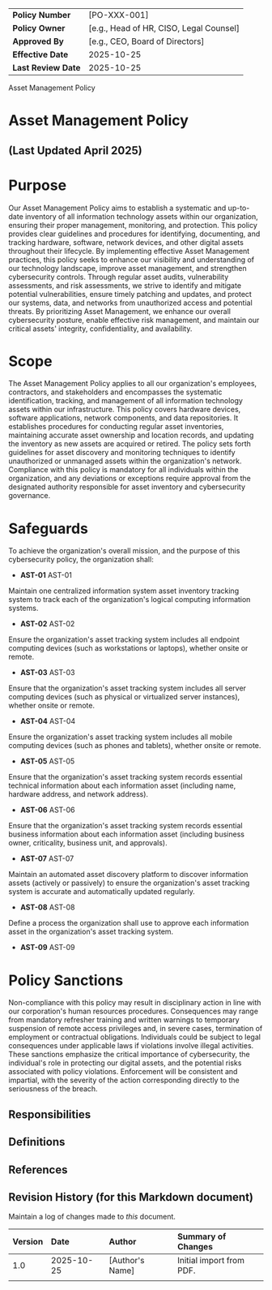 | | |
|:---|:---|
| **Policy Number** | [PO-XXX-001] |
| **Policy Owner** | [e.g., Head of HR, CISO, Legal Counsel] |
| **Approved By** | [e.g., CEO, Board of Directors] |
| **Effective Date** | 2025-10-25 |
| **Last Review Date** | 2025-10-25 |

Asset Management Policy

# Asset Management Policy

## (Last Updated April 2025)

# Purpose

Our Asset Management Policy aims to establish a systematic and up-to-date inventory of all information technology assets within our organization, ensuring their proper management, monitoring, and protection. This policy provides clear guidelines and procedures for identifying, documenting, and tracking hardware, software, network devices, and other digital assets throughout their lifecycle. By implementing effective Asset Management practices, this policy seeks to enhance our visibility and understanding of our technology landscape, improve asset management, and strengthen cybersecurity controls. Through regular asset audits, vulnerability assessments, and risk assessments, we strive to identify and mitigate potential vulnerabilities, ensure timely patching and updates, and protect our systems, data, and networks from unauthorized access and potential threats. By prioritizing Asset Management, we enhance our overall cybersecurity posture, enable effective risk management, and maintain our critical assets' integrity, confidentiality, and availability.

# Scope

The Asset Management Policy applies to all our organization's employees, contractors, and stakeholders and encompasses the systematic identification, tracking, and management of all information technology assets within our infrastructure. This policy covers hardware devices, software applications, network components, and data repositories. It establishes procedures for conducting regular asset inventories, maintaining accurate asset ownership and location records, and updating the inventory as new assets are acquired or retired. The policy sets forth guidelines for asset discovery and monitoring techniques to identify unauthorized or unmanaged assets within the organization's network. Compliance with this policy is mandatory for all individuals within the organization, and any deviations or exceptions require approval from the designated authority responsible for asset inventory and cybersecurity governance.

# Safeguards

To achieve the organization's overall mission, and the purpose of this cybersecurity policy, the organization shall:

- **AST-01** AST-01

Maintain one centralized information system asset inventory tracking system to track each of the organization's logical computing information systems.

- **AST-02** AST-02

Ensure the organization's asset tracking system includes all endpoint computing devices (such as workstations or laptops), whether onsite or remote.

- **AST-03** AST-03

Ensure that the organization's asset tracking system includes all server computing devices (such as physical or virtualized server instances), whether onsite or remote.

- **AST-04** AST-04

Ensure the organization's asset tracking system includes all mobile computing devices (such as phones and tablets), whether onsite or remote.

- **AST-05** AST-05

Ensure that the organization's asset tracking system records essential technical information about each information asset (including name, hardware address, and network address).

- **AST-06** AST-06

Ensure that the organization's asset tracking system records essential business information about each information asset (including business owner, criticality, business unit, and approvals).

- **AST-07** AST-07

Maintain an automated asset discovery platform to discover information assets (actively or passively) to ensure the organization's asset tracking system is accurate and automatically updated regularly.

- **AST-08** AST-08

Define a process the organization shall use to approve each information asset in the organization's asset tracking system.

- **AST-09** AST-09

# Policy Sanctions

Non-compliance with this policy may result in disciplinary action in line with our corporation's human resources procedures. Consequences may range from mandatory refresher training and written warnings to temporary suspension of remote access privileges and, in severe cases, termination of employment or contractual obligations. Individuals could be subject to legal consequences under applicable laws if violations involve illegal activities. These sanctions emphasize the critical importance of cybersecurity, the individual's role in protecting our digital assets, and the potential risks associated with policy violations. Enforcement will be consistent and impartial, with the severity of the action corresponding directly to the seriousness of the breach.

## Responsibilities

## Definitions

## References

## Revision History (for this Markdown document)

Maintain a log of changes made to *this* document.

| Version | Date | Author | Summary of Changes |
|:---|:---|:---|:---|
| 1.0 | 2025-10-25 | [Author's Name] | Initial import from PDF. |
| | | | |